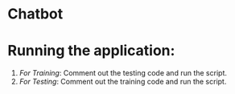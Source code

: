 # Chatbot

# Running the application:  
1. *For Training*: Comment out the testing code and run the script.  
2. *For Testing*: Comment out the training code and run the script.  
